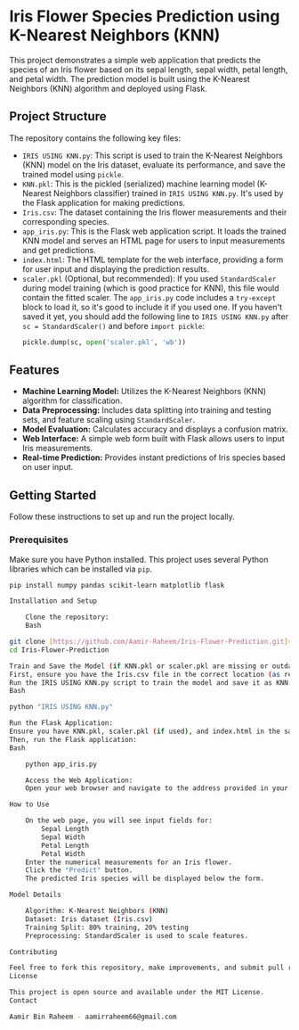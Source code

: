 # Iris Flower Species Prediction using K-Nearest Neighbors (KNN)

This project demonstrates a simple web application that predicts the species of an Iris flower based on its sepal length, sepal width, petal length, and petal width. The prediction model is built using the K-Nearest Neighbors (KNN) algorithm and deployed using Flask.

## Project Structure

The repository contains the following key files:

* `IRIS USING KNN.py`: This script is used to train the K-Nearest Neighbors (KNN) model on the Iris dataset, evaluate its performance, and save the trained model using `pickle`.
* `KNN.pkl`: This is the pickled (serialized) machine learning model (K-Nearest Neighbors classifier) trained in `IRIS USING KNN.py`. It's used by the Flask application for making predictions.
* `Iris.csv`: The dataset containing the Iris flower measurements and their corresponding species.
* `app_iris.py`: This is the Flask web application script. It loads the trained KNN model and serves an HTML page for users to input measurements and get predictions.
* `index.html`: The HTML template for the web interface, providing a form for user input and displaying the prediction results.
* `scaler.pkl` (Optional, but recommended): If you used `StandardScaler` during model training (which is good practice for KNN), this file would contain the fitted scaler. The `app_iris.py` code includes a `try-except` block to load it, so it's good to include it if you used one. If you haven't saved it yet, you should add the following line to `IRIS USING KNN.py` after `sc = StandardScaler()` and before `import pickle`:
    ```python
    pickle.dump(sc, open('scaler.pkl', 'wb'))
    ```

## Features

* **Machine Learning Model:** Utilizes the K-Nearest Neighbors (KNN) algorithm for classification.
* **Data Preprocessing:** Includes data splitting into training and testing sets, and feature scaling using `StandardScaler`.
* **Model Evaluation:** Calculates accuracy and displays a confusion matrix.
* **Web Interface:** A simple web form built with Flask allows users to input Iris measurements.
* **Real-time Prediction:** Provides instant predictions of Iris species based on user input.

## Getting Started

Follow these instructions to set up and run the project locally.

### Prerequisites

Make sure you have Python installed. This project uses several Python libraries which can be installed via `pip`.

```bash
pip install numpy pandas scikit-learn matplotlib flask

Installation and Setup

    Clone the repository:
    Bash

git clone [https://github.com/Aamir-Raheem/Iris-Flower-Prediction.git](https://github.com/Aamir-Raheem/Iris-Flower-Prediction.git)
cd Iris-Flower-Prediction

Train and Save the Model (if KNN.pkl or scaler.pkl are missing or outdated):
First, ensure you have the Iris.csv file in the correct location (as referenced in IRIS USING KNN.py).
Run the IRIS USING KNN.py script to train the model and save it as KNN.pkl and scaler.pkl (if applicable).
Bash

python "IRIS USING KNN.py"

Run the Flask Application:
Ensure you have KNN.pkl, scaler.pkl (if used), and index.html in the same directory as app_iris.py.
Then, run the Flask application:
Bash

    python app_iris.py

    Access the Web Application:
    Open your web browser and navigate to the address provided in your terminal (usually http://127.0.0.1:5000/).

How to Use

    On the web page, you will see input fields for:
        Sepal Length
        Sepal Width
        Petal Length
        Petal Width
    Enter the numerical measurements for an Iris flower.
    Click the "Predict" button.
    The predicted Iris species will be displayed below the form.

Model Details

    Algorithm: K-Nearest Neighbors (KNN)
    Dataset: Iris dataset (Iris.csv)
    Training Split: 80% training, 20% testing
    Preprocessing: StandardScaler is used to scale features.

Contributing

Feel free to fork this repository, make improvements, and submit pull requests.
License

This project is open source and available under the MIT License.
Contact

Aamir Bin Raheem - aamirraheem66@gmail.com
